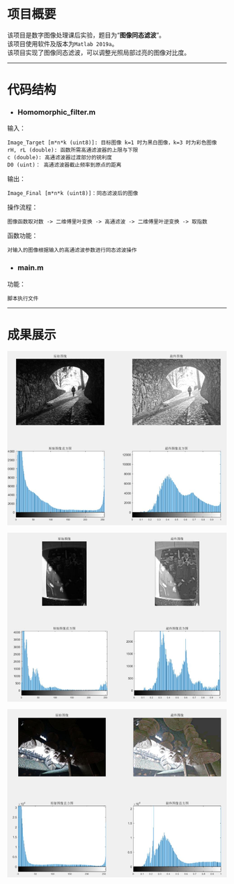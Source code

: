 # 项目概要
该项目是数字图像处理课后实验，题目为“**图像同态滤波**”。  
该项目使用软件及版本为`Matlab 2019a`。  
该项目实现了图像同态滤波，可以调整光照局部过亮的图像对比度。

---
# 代码结构
- ### **Homomorphic_filter.m**  
输入： 

    Image_Target [m*n*k (uint8)]: 目标图像 k=1 时为黑白图像，k=3 时为彩色图像
    rH, rL (double): 函数所需高通滤波器的上限与下限
    c (double): 高通滤波器过渡部分的锐利度
    D0 (uint)： 高通滤波器截止频率到原点的距离

输出：

    Image_Final [m*n*k (uint8)]：同态滤波后的图像

操作流程：

    图像函数取对数 -> 二维傅里叶变换 -> 高通滤波 -> 二维傅里叶逆变换 -> 取指数

函数功能：

    对输入的图像根据输入的高通滤波参数进行同态滤波操作

- ### **main.m**  
功能：

    脚本执行文件

---
# 成果展示
![](Image/R1.jpg)

![](Image/R2.jpg)

![](Image/R3.jpg)
